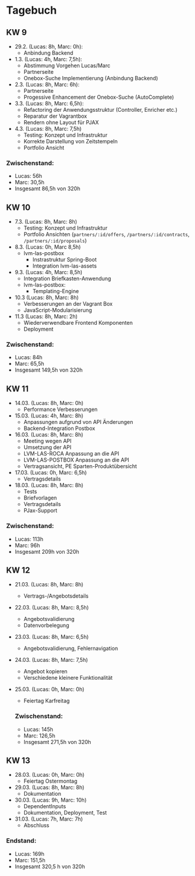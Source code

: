 # Tagebuch

## KW 9

* 29.2. (Lucas: 8h, Marc: 0h):
    * Anbindung Backend
* 1.3. (Lucas: 4h, Marc: 7,5h):
    * Abstimmung Vorgehen Lucas/Marc
    * Partnerseite
    * Onebox-Suche Implementierung (Anbindung Backend)
* 2.3. (Lucas: 8h, Marc: 6h):
    * Partnerseite
    * Progessive Enhancement der Onebox-Suche (AutoComplete)
* 3.3. (Lucas: 8h, Marc: 6,5h):
    * Refactoring der Anwendungsstruktur (Controller, Enricher etc.)
    * Reparatur der Vagrantbox
    * Rendern ohne Layout für PJAX
* 4.3. (Lucas: 8h, Marc: 7,5h)
    * Testing: Konzept und Infrastruktur
    * Korrekte Darstellung von Zeitstempeln
    * Portfolio Ansicht

### Zwischenstand:

* Lucas: 56h
* Marc: 30,5h
* Insgesamt 86,5h von 320h

## KW 10

* 7.3. (Lucas: 8h, Marc: 8h)
    * Testing: Konzept und Infrastruktur
    * Portfolio Ansichten (`partners/:id/offers`, `/partners/:id/contracts`, `/partners/:id/proposals`)
* 8.3. (Lucas: 0h, Marc 8,5h)
    * lvm-las-postbox
        * Instrastruktur Spring-Boot
        * Integration lvm-las-assets
* 9.3. (Lucas: 4h, Marc: 8,5h)
    * Integration Briefkasten-Anwendung
    * lvm-las-postbox:
        * Templating-Engine
* 10.3 (Lucas: 8h, Marc: 8h)
    * Verbesserungen an der Vagrant Box
    * JavaScript-Modularisierung
* 11.3 (Lucas: 8h, Marc: 2h)
    * Wiederverwendbare Frontend Komponenten
    * Deployment

### Zwischenstand:

* Lucas: 84h
* Marc: 65,5h
* Insgesamt 149,5h von 320h

## KW 11

* 14.03. (Lucas: 8h, Marc: 0h)
  * Performance Verbesserungen
* 15.03. (Lucas: 4h, Marc: 8h)
  * Anpassungen aufgrund von API Änderungen
  * Backend-Integration Postbox
* 16.03. (Lucas: 8h, Marc: 8h)
  * Meeting wegen API
  * Umsetzung der API
  * LVM-LAS-ROCA Anpassung an die API
  * LVM-LAS-POSTBOX Anpassung an die API
  * Vertragsansicht, PE Sparten-Produktübersicht
* 17.03. (Lucas: 0h, Marc: 6,5h)
  * Vertragsdetails
* 18.03. (Lucas: 8h, Marc: 8h)
  * Tests
  * Briefvorlagen
  * Vertragsdetails
  * PJax-Support

### Zwischenstand:

* Lucas: 113h
* Marc: 96h
* Insgesamt 209h von 320h

## KW 12

* 21.03. (Lucas: 8h, Marc: 8h)
  * Vertrags-/Angebotsdetails
* 22.03. (Lucas: 8h, Marc: 8,5h)
  * Angebotsvalidierung
  * Datenvorbelegung
* 23.03. (Lucas: 8h, Marc: 6,5h)
  * Angebotsvalidierung, Fehlernavigation
* 24.03. (Lucas: 8h, Marc: 7,5h)
  * Angebot kopieren
  * Verschiedene kleinere Funktionalität
* 25.03. (Lucas: 0h, Marc: 0h)
  * Feiertag Karfreitag

  ### Zwischenstand:

  * Lucas: 145h
  * Marc: 126,5h
  * Insgesamt 271,5h von 320h

## KW 13

* 28.03. (Lucas: 0h, Marc: 0h)
  * Feiertag Ostermontag
* 29.03. (Lucas: 8h, Marc: 8h)
  * Dokumentation
* 30.03. (Lucas: 9h, Marc: 10h)
  * DependentInputs
  * Dokumentation, Deployment, Test
* 31.03. (Lucas: 7h, Marc: 7h)
  * Abschluss

### Endstand:

* Lucas: 169h
* Marc: 151,5h
* Insgesamt 320,5 h von 320h
